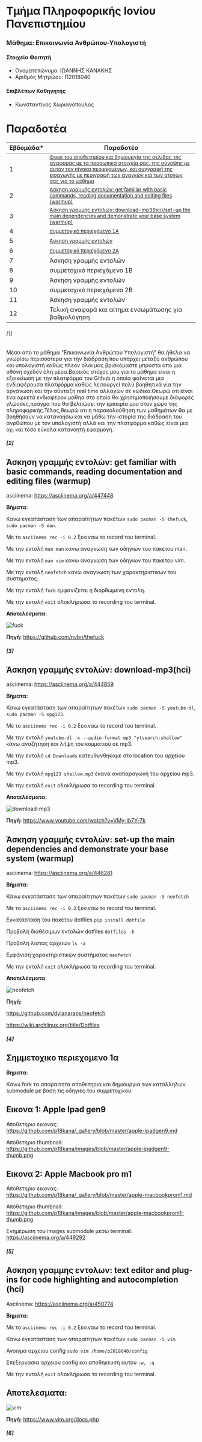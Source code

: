 # Τμήμα Πληροφορικής Ιονίου Πανεπιστημίου

### Μάθημα: Επικοινωνία Ανθρώπου-Υπολογιστή

#### Στοιχεία Φοιτητή
* Ονοματεπώνυμο: ΙΩΑΝΝΗΣ ΚΑΝΑΚΗΣ
* Αριθμός Μητρώου: Π2018040 

#### Επιβλέπων Καθηγητής
* Κωνσταντίνος Χωριανόπουλος

# Παραδοτέα

| Εβδομάδα* | Παραδοτέο |
| --- | --- |
| 1 | <sup><a href="#1"> Φορκ του αποθετηρίου και δημιουργία της σελίδας της αναφοράς με τα προσωπικά στοιχεία σας, της σύνοψης με αυτόν τον πίνακα περιεχομένων, και συγγραφή της εισαγωγής με περιγραφή των αναγκών και των στόχων σας για το μάθημα </a></sup> |
| 2 | <sup><a href="#2"> Άσκηση γραμμής εντολών: get familiar with basic commands, reading documentation and editing files (warmup) </a></sup> |
| 3 | <sup><a href="#3"> Άσκηση γραμμής εντολών: download-mp3(hci)/set-up the main dependencies and demonstrate your base system (warmup) </a></sup> |
| 4 | <sup><a href="#4"> συμμετοχικό περιεχόμενο 1A </a></sup> |
| 5 | <sup><a href="#5"> Άσκηση γραμμής εντολών </a></sup> |
| 6 |  <sup><a href="#6"> συμμετοχικό περιεχόμενο 2A </a></sup> |
| 7 | Άσκηση γραμμής εντολών |
| 8 | συμμετοχικό περιεχόμενο 1B |
| 9 | Άσκηση γραμμής εντολών |
| 10 | συμμετοχικό περιεχόμενο 2B |
| 11 | Άσκηση γραμμής εντολών |
| 12 | Τελική αναφορά και αίτημα ενσωμάτωσης για βαθμολόγηση |


###### [1]

Μέσα απο το μάθημα "Eπικοινωνία Aνθρώπου Yπολογιστή" θα ήθελα να γνωρίσω περισσότερα για την διάδραση που υπάρχει μεταξύ ανθρώπου και υπολογιστή καθώς πλεον ολοι μας βρισκόμαστε μπροστά απο μια οθόνη σχεδόν όλη μέρα.Βασικός στόχος μου για το μάθημα είναι η εξοικείωση με την πλατφόρμα του Github η οποία φαίνεται μια ενδιαφέρουσα πλατφόρμα καθώς λειτουργεί πολύ βοηθητικά για την οργάνωση και την σύνταξη real time αλλαγών σε κώδικα.Θεωρώ οτι είναι ένα αρκετά ενδιαφέρον μάθηα στο οποίο θα χρησημοποιήσουμε διάφορες γλώσσες,πράγμα που θα βελτιώσει την εμπειρία μου στον χώρο της πληροφορικής.Τέλος,θεωρώ οτι η παρακολούθηση των μαθημάτων θα με βοηθήσουν να κατανοήσω και να μάθω την ιστορία της διάδραση του ανρθώπου με τον υπολογιστή αλλά και την πλατφόρμα καθώς είναι μια οχι και τόσο εύκολα κατανοητή εφαρμογή.

##### [2]

## Άσκηση γραμμής εντολών: get familiar with basic commands, reading documentation and editing files (warmup)

asciinema: https://asciinema.org/a/447448

**Βήματα:**

Κανω εγκατάσταση των απαραίτητων πακέτων  ``sudo pacman -S thefuck``, ``sudo pacman -S man``.

Με το ``asciinema rec -i 0.2`` ξεκιναω το record του terminal.

Με την εντολή ``man man`` κανω αναγνωση των οδηγιων του πακετου man.

Με την εντολή ``man vim`` κανω αναγνωση των οδηγιων του πακετου vim.

Με την εντολή ``neofetch`` κανω αναγνωση των χαρακτηριστικων του συστηματος.

Με την εντολή ``fuck`` εμφανιζεται η διορθωμενη εντολη.

Με την εντολή ``exit`` ολοκλήρωσα το recording του terminal.

**Αποτελέσματα:**

![fuck](https://github.com/p18kana/HCI-files/blob/main/2018040_thefuck.gif)

**Πηγή:** https://github.com/nvbn/thefuck


##### [3]

## Άσκηση γραμμής εντολών: download-mp3(hci)

asciinema: https://asciinema.org/a/444859 

**Βήματα:**

Κανω εγκατάσταση των απαραίτητων πακέτων  ``sudo pacman -S youtube-dl``, ``sudo pacman -S mpg123``.

Με το ``asciinema rec -i 0.2`` ξεκιναω το record του terminal.

Με την εντολή ``youtube-dl -x --audio-format mp3 "ytsearch:shallow"`` κάνω αναζήτηση και λήψη του κομματιού σε mp3.

Με την εντολή ``cd Downloads`` κατευθυνθήκαμε στο location του αρχείου mp3.

Με την εντολή ``mpg123 shallow.mp3`` έκανα αναπαραγωγή του αρχείου mp3.

Με την εντολή ``exit`` ολοκλήρωσα το recording του terminal.

**Αποτελέσματα:**

![download-mp3](https://github.com/p18kana/HCI-files/blob/main/2018040_download-mp3.gif)

**Πηγή:** https://www.youtube.com/watch?v=VMy-lb7Y-7k


## Άσκηση γραμμής εντολών: set-up the main dependencies and demonstrate your base system (warmup)

asciinema: https://asciinema.org/a/446281

**Βήματα:**

Κάνω εγκατάσταση των απαραίτητων πακέτων ``sudo pacman -S neofetch``

Με το ``asciinema rec -i 0.2`` ξεκιναω το record του terminal.

Εγκατάσταση του πακέτου dotfiles ``pip install dotfile``

Προβολή διαθέσιμων εντολών dotfiles ``dotfiles -h``

Προβολή λίστας αρχείων ``ls -a``

Εμφάνιση χαρακτηριστικών συστήματος ``neofetch``

Με την εντολή ``exit`` ολοκλήρωσα το recording του terminal.

**Αποτελέσματα:**

![neofetch](https://github.com/p18kana/HCI-files/blob/main/neofetch_2018040.png)

**Πηγή:** 

https://github.com/dylanaraps/neofetch

https://wiki.archlinux.org/title/Dotfiles

##### [4]

## Σημμετοχικο περιεχομενο 1α

**Βηματα:**

Κανω fork τα απαραιτητα αποθετηρια και δημιουργια των καταλληλων submodule με βαση τις οδηγιες του συμμετοχικου.

## Εικονα 1: Apple Ipad gen9 

Αποθετηριο εικονας: https://github.com/p18kana/_gallery/blob/master/apple-ipadgen9.md

Αποθετηριο thumbnail: https://github.com/p18kana/images/blob/master/apple-ipadgen9-thumb.png

## Εικονα 2: Apple Macbook pro m1 

Αποθετηριο εικονας: https://github.com/p18kana/_gallery/blob/master/apple-macbookprom1.md

Αποθετηριο thumbnail: https://github.com/p18kana/images/blob/master/apple-macbookprom1-thumb.png

Ενημέρωση του images submodule μεσω terminal: https://asciinema.org/a/449292

##### [5]

## Ασκηση γραμμης εντολων: text editor and plug-ins for code highlighting and autocompletion (hci)

Asciinema: https://asciinema.org/a/450774 

**Βηματα:** 

Με το ``asciinema rec -i 0.2`` ξεκιναω το record του terminal.

Κάνω εγκατάσταση των απαραίτητων πακέτων ``sudo pacman -S vim``

Ανοιγμα αρχειου config ``sudo vim /home/p2018040/config`` 

Επεξεργασια αρχειου config και αποθηκευση αυτου ``:w, :q``

Με την εντολή ``exit`` ολοκλήρωσα το recording του terminal.

## Αποτελεσματα: 

![vim](https://github.com/p18kana/HCI-files/blob/main/vim_p2018040.png)

**Πηγή:** https://www.vim.org/docs.php

##### [6]

